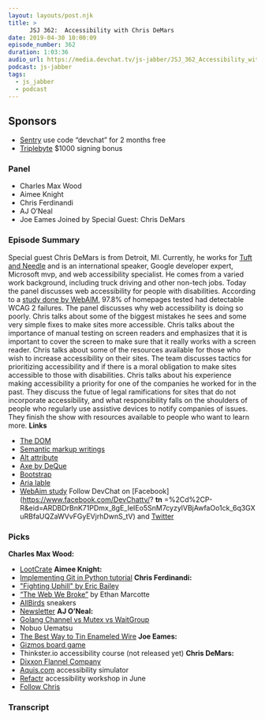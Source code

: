 ```yaml
---
layout: layouts/post.njk
title: >
      JSJ 362:  Accessibility with Chris DeMars
date: 2019-04-30 10:00:09
episode_number: 362
duration: 1:03:36
audio_url: https://media.devchat.tv/js-jabber/JSJ_362_Accessibility_with_Chris_DeMars.mp3
podcast: js-jabber
tags: 
  - js_jabber
  - podcast
---
```


## **Sponsors**

- [Sentry](https://sentry.io/) use code “devchat” for 2 months free
- [Triplebyte](http://triplebyte.com/jsjabber) $1000 signing bonus

### **Panel**

- Charles Max Wood
- Aimee Knight
- Chris Ferdinandi
- AJ O’Neal
- Joe Eames
Joined by Special Guest: Chris DeMars
### **Episode Summary**
Special guest Chris DeMars is from Detroit, MI. Currently, he works for [Tuft and Needle](https://www.tuftandneedle.com/) and is an international speaker, Google developer expert, Microsoft mvp, and web accessibility specialist. He comes from a varied work background, including truck driving and other non-tech jobs. Today the panel discusses web accessibility for people with disabilities. According to a [study done by WebAIM](https://webaim.org/projects/million/), 97.8% of homepages tested had detectable WCAG 2 failures. The panel discusses why web accessibility is doing so poorly. Chris talks about some of the biggest mistakes he sees and some very simple fixes to make sites more accessible. Chris talks about the importance of manual testing on screen readers and emphasizes that it is important to cover the screen to make sure that it really works with a screen reader. Chris talks about some of the resources available for those who wish to increase accessibility on their sites. The team discusses tactics for prioritizing accessibility and if there is a moral obligation to make sites accessible to those with disabilities. Chris talks about his experience making accessibility a priority for one of the companies he worked for in the past. They discuss the futue of legal ramifications for sites that do not incorporate accessibility, and what responsibility falls on the shoulders of people who regularly use assistive devices to notify companies of issues. They finish the show with resources available to people who want to learn more. **Links**
- [The DOM](https://developer.mozilla.org/en-US/docs/Web/API/Document_Object_Model/Introduction)
- [Semantic markup writings](https://html.com/semantic-markup/)
- [Alt attribute](https://www.w3schools.com/tags/att_img_alt.asp)
- [Axe by DeQue](https://www.deque.com/axe/)
- [Bootstrap](https://github.com/topics/bootstrap)
- [Aria lable](https://developer.mozilla.org/en-US/docs/Web/Accessibility/ARIA/ARIA_Techniques/Using_the_aria-label_attribute)
- [WebAim study](https://webaim.org/projects/million/)
Follow DevChat on [Facebook](https://www.facebook.com/DevChattv/? __tn__ =%2Cd%2CP-R&eid=ARDBDrBnK71PDmx_8gE_IeIEo5SnM7cyzylVBjAwfaOo1ck_6q3GXuRBfaUQZaWVvFGyEVjrhDwnS_tV) and [Twitter](https://twitter.com/devchattv?lang=en)
### **Picks**
 **Charles Max Wood:**
- [LootCrate](https://www.lootcrate.com/)
**Aimee Knight:**
- [Implementing Git in Python tutorial](https://wyag.thb.lt/)
**Chris Ferdinandi:**
- ["Fighting Uphill" by Eric Bailey](https://ericwbailey.design/writing/2019-03-05-fighting-uphill.html)
- [“The Web We Broke”](https://ethanmarcotte.com/wrote/the-web-we-broke/) by Ethan Marcotte
- [AllBirds](https://www.allbirds.com/) sneakers
- [Newsletter](https://gomakethings.com/)
**AJ O’Neal:**
- [Golang Channel vs Mutex vs WaitGroup](https://github.com/golang/go/wiki/MutexOrChannel)
- Nobuo Uematsu
- [The Best Way to Tin Enameled Wire](https://www.youtube.com/watch?v=0YIT6MeaXT4)
**Joe Eames:**
- [Gizmos board game](https://www.amazon.com/CMON-CMNGIZ001-Gizmos-Board-Game/dp/B07C24CVK6/ref=sr_1_1?ie=UTF8&qid=1548462018&sr=8-1&linkCode=ll1&tag=devchattv-20&linkId=f06bfe7482dca8bb751ed6d7cc86e2ab&language=en_US)
- Thinkster.io accessibility course (not released yet)
**Chris DeMars:**
- [Dixxon Flannel Company](https://dixxonquality.com/)
- [Aquis.com](https://aquis.com/) accessibility simulator
- [Refactr](https://refactr.tech/) accessibility workshop in June
- [Follow Chris](http://chrisdemars.com/)


### Transcript


